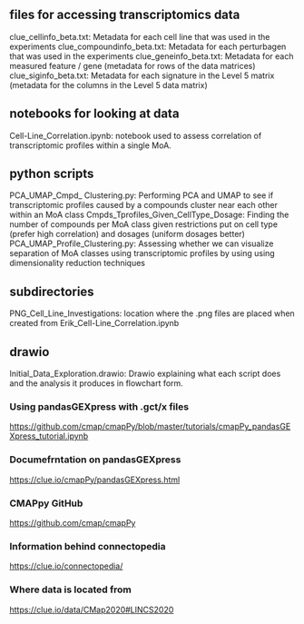 ## files for accessing transcriptomics data
clue_cellinfo_beta.txt: Metadata for each cell line that was used in the experiments
clue_compoundinfo_beta.txt: Metadata for each perturbagen that was used in the experiments
clue_geneinfo_beta.txt: Metadata for each measured feature / gene (metadata for rows of the data matrices)
clue_siginfo_beta.txt: Metadata for each signature in the Level 5 matrix (metadata for the columns 
	in the Level 5 data matrix)

## notebooks for looking at data
Cell-Line_Correlation.ipynb: notebook used to assess correlation of transcriptomic profiles
	within a single MoA. 
## python scripts
PCA_UMAP_Cmpd_ Clustering.py: Performing PCA and UMAP to see if transcriptomic profiles caused by
	 a compounds cluster near each other within an MoA class
Cmpds_Tprofiles_Given_CellType_Dosage: Finding the number of compounds per MoA class given
	 restrictions put on cell type (prefer high correlation) and dosages (uniform dosages better)
PCA_UMAP_Profile_Clustering.py: Assessing whether we can visualize separation of MoA classes using transcriptomic 
	profiles by using using dimensionality reduction techniques 
## subdirectories
PNG_Cell_Line_Investigations: location where the .png files are placed when created 
	from Erik_Cell-Line_Correlation.ipynb
    
## drawio
Initial_Data_Exploration.drawio: Drawio explaining what each script does and the analysis it produces in flowchart form.

### Using pandasGEXpress with .gct/x files
https://github.com/cmap/cmapPy/blob/master/tutorials/cmapPy_pandasGEXpress_tutorial.ipynb
### Documefrntation on pandasGEXpress
https://clue.io/cmapPy/pandasGEXpress.html
### CMAPpy GitHub
https://github.com/cmap/cmapPy
### Information behind connectopedia
https://clue.io/connectopedia/
### Where data is located from
https://clue.io/data/CMap2020#LINCS2020
